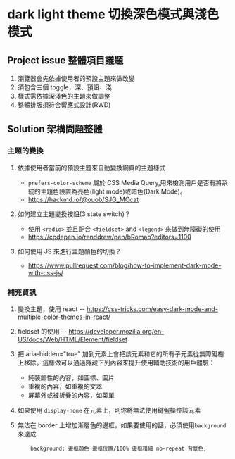 # dark light theme 切換深色模式與淺色模式

## Project issue 整體項目議題

1. 瀏覽器會先依據使用者的預設主題來做改變
2. 須包含三個 toggle，深、預設、淺
3. 樣式需依據深淺色的主題來做調整
4. 整體排版須符合響應式設計(RWD)

## Solution 架構問題整體

### 主題的變換

1.  依據使用者當前的預設主題來自動變換網頁的主題樣式

    - `prefers-color-scheme` 屬於 CSS Media Query,用來檢測用戶是否有將系統的主題色設置為亮色(light mode)或暗色(Dark Mode)。
    - https://hackmd.io/@ouob/SJG_MCcat

2.  如何建立主題變換按鈕(3 state switch)？

    - 使用 `<radio>` 並且配合 `<fieldset>` and `<legend>` 來做到無障礙的使用
    - https://codepen.io/renddrew/pen/bRomab?editors=1100

3.  如何使用 JS 來進行主題顏色的切換？

    - https://www.pullrequest.com/blog/how-to-implement-dark-mode-with-css-js/

### 補充資訊

1. 變換主題，使用 react -- https://css-tricks.com/easy-dark-mode-and-multiple-color-themes-in-react/
2. fieldset 的使用 -- https://developer.mozilla.org/en-US/docs/Web/HTML/Element/fieldset
3. 把 aria-hidden="true" 加到元素上會把該元素和它的所有子元素從無障礙樹上移除。這樣做可以通過隱藏下列內容來提升使用輔助技術的用戶體驗：
   - 純裝飾性的內容，如圖標、圖片
   - 重複的內容，如重複的文本
   - 屏幕外或被折疊的內容，如菜單
4. 如果使用 `display-none` 在元素上，則你將無法使用鍵盤操控該元素
5. 無法在 border 上增加漸層色的邊框，如果要使用的話，必須使用`background`來達成

   ```
       background: 邊框顏色 邊框位置/100% 邊框粗細 no-repeat 背景色;
   ```
